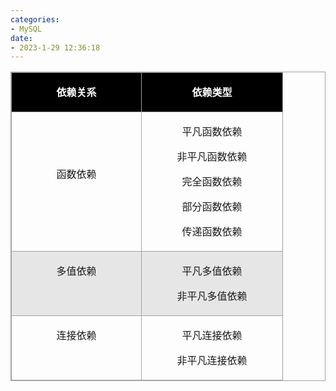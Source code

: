 ```yaml
---
categories:
- MySQL
date:
- 2023-1-29 12:36:18
---
```


<table summary="" cellspacing="0"
    style="border-collapse:collapse; border-color:#a3a3a3; border-style:solid; border-width:1px"
    class=" cke_show_border">
    <tbody>
        <tr>
            <td
                style="background-color:black; border-bottom:1px solid #a3a3a3; border-left:1px solid #a3a3a3; border-right:1px solid #a3a3a3; border-top:1px solid #a3a3a3; vertical-align:top; width:1.9923in">
                <p style="text-align:center"><span style="font-size:12.0pt"><span
                            style="font-family:&quot;Microsoft YaHei UI&quot;"><span
                                style="color:white"><strong>依赖关系</strong></span></span></span></p>
            </td>
            <td
                style="background-color:black; border-bottom:1px solid #a3a3a3; border-left:1px solid #a3a3a3; border-right:1px solid #a3a3a3; border-top:1px solid #a3a3a3; vertical-align:top; width:2.1715in">
                <p style="text-align:center"><span style="font-size:12.0pt"><span
                            style="font-family:&quot;Microsoft YaHei UI&quot;"><span
                                style="color:white"><strong>依赖类型</strong></span></span></span></p>
            </td>
        </tr>
        <tr>
            <td
                style="border-bottom:1px solid #a3a3a3; border-left:1px solid #a3a3a3; border-right:1px solid #a3a3a3; border-top:1px solid #a3a3a3; vertical-align:top; width:1.9923in">
                <p style="text-align:center"><span style="font-size:12.0pt"><span
                            style="font-family:&quot;Comic Sans MS&quot;">&nbsp;</span></span></p>
                <p style="text-align:center"><span style="font-size:12.0pt"><span
                            style="font-family:&quot;Microsoft YaHei UI&quot;">&nbsp;</span></span></p>
                <p style="text-align:center"><span style="font-size:12.0pt"><span
                            style="font-family:&quot;Microsoft YaHei UI&quot;">函数依赖</span></span></p>
            </td>
            <td
                style="border-bottom:1px solid #a3a3a3; border-left:1px solid #a3a3a3; border-right:1px solid #a3a3a3; border-top:1px solid #a3a3a3; vertical-align:top; width:2.1715in">
                <p style="text-align:center"><span style="font-size:12.0pt"><span
                            style="font-family:&quot;Microsoft YaHei UI&quot;">平凡函数依赖</span></span></p>
                <p style="text-align:center"><span style="font-size:12.0pt"><span
                            style="font-family:&quot;Microsoft YaHei UI&quot;">非平凡函数依赖</span></span></p>
                <p style="text-align:center"><span style="font-size:12.0pt"><span
                            style="font-family:&quot;Microsoft YaHei UI&quot;">完全函数依赖</span></span></p>
                <p style="text-align:center"><span style="font-size:12.0pt"><span
                            style="font-family:&quot;Microsoft YaHei UI&quot;">部分函数依赖</span></span></p>
                <p style="text-align:center"><span style="font-size:12.0pt"><span
                            style="font-family:&quot;Microsoft YaHei UI&quot;">传递函数依赖</span></span></p>
            </td>
        </tr>
        <tr>
            <td
                style="background-color:#e7e6e6; border-bottom:1px solid #a3a3a3; border-left:1px solid #a3a3a3; border-right:1px solid #a3a3a3; border-top:1px solid #a3a3a3; vertical-align:top; width:1.9923in">
                <p style="text-align:center"><span style="font-size:12.0pt"><span
                            style="font-family:&quot;Microsoft YaHei UI&quot;">多值依赖</span></span></p>
            </td>
            <td
                style="background-color:#e7e6e6; border-bottom:1px solid #a3a3a3; border-left:1px solid #a3a3a3; border-right:1px solid #a3a3a3; border-top:1px solid #a3a3a3; vertical-align:top; width:2.1715in">
                <p style="text-align:center"><span style="font-size:12.0pt"><span
                            style="font-family:&quot;Microsoft YaHei UI&quot;">平凡多值依赖</span></span></p>
                <p style="text-align:center"><span style="font-size:12.0pt"><span
                            style="font-family:&quot;Microsoft YaHei UI&quot;">非平凡多值依赖</span></span></p>
            </td>
        </tr>
        <tr>
            <td
                style="border-bottom:1px solid #a3a3a3; border-left:1px solid #a3a3a3; border-right:1px solid #a3a3a3; border-top:1px solid #a3a3a3; vertical-align:top; width:1.9923in">
                <p style="text-align:center"><span style="font-size:12.0pt"><span
                            style="font-family:&quot;Microsoft YaHei UI&quot;">连接依赖</span></span></p>
            </td>
            <td
                style="border-bottom:1px solid #a3a3a3; border-left:1px solid #a3a3a3; border-right:1px solid #a3a3a3; border-top:1px solid #a3a3a3; vertical-align:top; width:2.1715in">
                <p style="text-align:center"><span style="font-size:12.0pt"><span
                            style="font-family:&quot;Microsoft YaHei UI&quot;">平凡连接依赖</span></span></p>
                <p style="text-align:center"><span style="font-size:12.0pt"><span
                            style="font-family:&quot;Microsoft YaHei UI&quot;">非平凡连接依赖</span></span></p>
            </td>
        </tr>
    </tbody>
</table>
<p><span style="font-size:12.0pt"><span style="font-family:&quot;Comic Sans MS&quot;">&nbsp;</span></span>​​​​​​​</p>